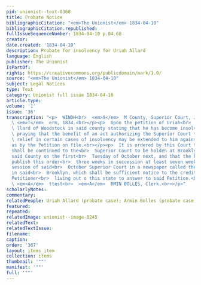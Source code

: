 ```yaml
---
pid: unionist--text-0368
title: Probate Notice
bibliographicCitation: "<em>The Unionist</em> 1834-04-10"
bibliographicCitation.republished: 
fullIssueSequenceNumber: 1834-04-10 p.04.68
creator: 
date.created: '1834-04-10'
description: Probate for insolvency for Uriah Allard
language: English
publisher: The Unionist
IsPartOf: 
rights: https://creativecommons.org/publicdomain/mark/1.0/
source: "<em>The Unionist</em> 1834-04-10"
subject: Legal Notices
type: Text
category: Unionist full issue 1834-04-10
article.type: 
volume: '1'
issue: '36'
transcription: "<p>  WINDH<br>  <em>A</em>  M County, Superior Court, January<br>
  \ <em>T</em>  erm, 1834.<br></p><p>  Upon the petition of Uriah<br>  <em>A</em>
  \ llard of Woodstock in said county stating that he has become insolvent and<br>
  \ praying that the benefit of an act authorizing the Superior Court to grant<br>
  \ relief in certain cases of insolvency may be extended to him against his<br>  creditors
  as by the Petition on file.<br></p><p>  It is ordered by this Court that said Petition
  shall be continued to the<br>  Superior Court to be holden at Brooklyn in and for
  said County on the first<br>  Tuesday of October next, and that the Petitioner shall
  publish this order<br>  three weeks in succession at least seven weeks before the
  session of said<br>  October Superior Court in a newspaper called the Unionist published
  in said<br>  Brooklyn, which shall be sufficient notice to the creditors of the
  Petitioner<br>  living out o this state to answer to said Petition.<br></p><p>  &nbsp;&nbsp;&nbsp;&nbsp;&nbsp;&nbsp;&nbsp;&nbsp;&nbsp;&nbsp;&nbsp;&nbsp;&nbsp;&nbsp;&nbsp;&nbsp;&nbsp;&nbsp;&nbsp;&nbsp;&nbsp;&nbsp;&nbsp;<br>
  \ <em>A</em>  ttest<br>  <em>A</em>  RMIN BOLLES, Clerk.<br></p>"
scholarlyNotes: 
commentary: 
relatedPeople: Uriah Allard (probate case); Armin Bolles (probate case)
featured: 
repeated: 
relatedImage: unionist--image-0245
relatedText: 
relatedTextIssue: 
filename: 
caption: 
order: '367'
layout: items_item
collection: items
thumbnail: '""'
manifest: '""'
full: '""'
---
```

